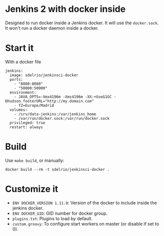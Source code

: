 # Jenkins 2 with docker inside

Designed to run docker inside a Jenkins docker. It will use the `docker.sock`. It won't run a docker daemon inside a docker.

# Start it

With a docker file

```
jenkins:
  image: sdelrio/jenkinsci-docker
  ports: 
    - "8080:8080"
    - "50000:50000"
  environment:
    - JAVA_OPTS=-Xmx4196m -Xms4196m -XX:+UseG1GC -Dhudson.footerURL="http://my.domain.com"
    - TZ=Europe/Madrid
  volumes: 
    - /srv/data-jenkins:/var/jenkins_home 
    - /var/run/docker.sock:/var/run/docker.sock
  privileged: true
  restart: always
```

# Build

Use `make build`, or manually:

```
docker build --rm -t sdelrio/jenkinsci-docker .
```

# Customize it

- `ENV DOCKER_VERSION 1.11.0`: Version of the docker to include inside the jenkins docker.
- `ENV DOCKER_GID`: GID number for docker group.
- `plugins.txt`: Plugins to load by default.
- `custom.groovy`: To configure start workers on master (or disable if set to 0).
